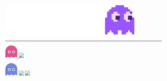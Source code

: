 <img height="100px" src="./images/hello.svg"> <img height="100px" src="./images/pacman.svg"> 

---

<a href="https://www.instagram.com/totoro_ghost/"><img height="40px" src="./images/ghost-pink.svg"> <img src="https://img.shields.io/badge/Instagram-E4405F?style=for-the-badge&logo=instagram&logoColor=white"></a>

<img height="40px" src="./images/ghost-violet.svg"> <img src="https://img.shields.io/badge/Discord-7289DA?style=for-the-badge&logo=discord&logoColor=white"> <img src="https://img.shields.io/badge/totoro%237044-7289da?style=for-the-badge">